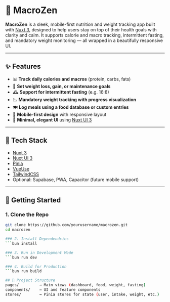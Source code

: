# 🧘 MacroZen

**MacroZen** is a sleek, mobile-first nutrition and weight tracking app built with [Nuxt 3](https://nuxt.com), designed to help users stay on top of their health goals with clarity and calm. It supports calorie and macro tracking, intermittent fasting, and mandatory weight monitoring — all wrapped in a beautifully responsive UI.

---

## ✨ Features

- 📊 **Track daily calories and macros** (protein, carbs, fats)
- 🧮 **Set weight loss, gain, or maintenance goals**
- 🕰️ **Support for intermittent fasting** (e.g. 16:8)
- 📉 **Mandatory weight tracking with progress visualization**
- 🍽️ **Log meals using a food database or custom entries**
- 📱 **Mobile-first design** with responsive layout
- 🧘 **Minimal, elegant UI** using [Nuxt UI 3](https://ui.nuxt.com)

---

## 🧱 Tech Stack

- [Nuxt 3](https://nuxt.com)
- [Nuxt UI 3](https://ui.nuxt.com)
- [Pinia](https://pinia.vuejs.org/)
- [VueUse](https://vueuse.org/)
- [TailwindCSS](https://tailwindcss.com)
- Optional: Supabase, PWA, Capacitor (future mobile support)

---

## 🚀 Getting Started

### 1. Clone the Repo

```bash
git clone https://github.com/yourusername/macrozen.git
cd macrozen

### 2. Install Dependendcies
```bun install

### 3. Run in Development Mode
```bun run dev

### 4. Build for Production
```bun run build

## 📁 Project Structure
pages/         → Main views (dashboard, food, weight, fasting)
components/    → UI and feature components
stores/        → Pinia stores for state (user, intake, weight, etc.)